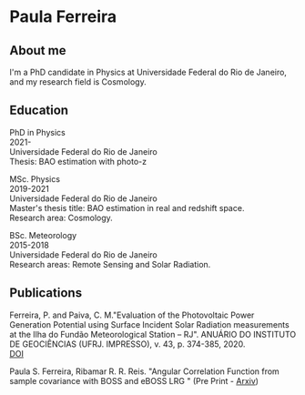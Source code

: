 # Paula Ferreira


## About me
I'm a PhD candidate in Physics at Universidade Federal do Rio de Janeiro, and my research field is Cosmology.

## Education
<p> PhD in Physics
<br>2021-
<br>
Universidade Federal do Rio de Janeiro<br>
Thesis: BAO estimation with photo-z
</p>

<p>MSc. Physics<br>
2019-2021<br>
Universidade Federal do Rio de Janeiro<br>
Master's thesis title: BAO estimation in real and redshift space.<br>
Research area: Cosmology.</p>

<p>BSc. Meteorology<br>
  2015-2018<br>
  Universidade Federal do Rio de Janeiro<br>
  Research areas: Remote Sensing and Solar Radiation.</p>

## Publications
<p>Ferreira, P. and Paiva, C. M."Evaluation of the Photovoltaic Power Generation Potential using Surface Incident Solar Radiation measurements at the Ilha do Fundão Meteorological Station – RJ". ANUÁRIO DO INSTITUTO DE GEOCIÊNCIAS (UFRJ. IMPRESSO), v. 43, p. 374-385, 2020. <br>
<a href="https://revistas.ufrj.br/index.php/aigeo/article/view/34836">DOI</a></p>


<p>Paula S. Ferreira, Ribamar R. R. Reis. "Angular Correlation Function from sample covariance with BOSS and eBOSS LRG " (Pre Print - <a href="https://arxiv.org/abs/2309.16018">Arxiv</a>) </p>
